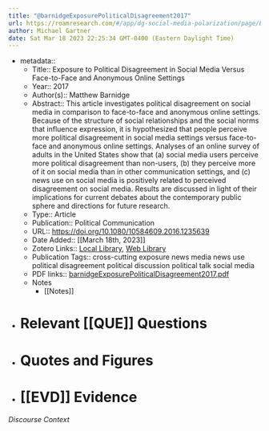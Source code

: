```yaml
---
title: "@barnidgeExposurePoliticalDisagreement2017"
url: https://roamresearch.com/#/app/dg-social-media-polarization/page/ETW9oGEGv
author: Michael Gartner
date: Sat Mar 18 2023 22:25:34 GMT-0400 (Eastern Daylight Time)
---
```


- metadata::
    - Title:: Exposure to Political Disagreement in Social Media Versus Face-to-Face and Anonymous Online Settings
    - Year:: 2017
    - Author(s):: Matthew Barnidge
    - Abstract:: This article investigates political disagreement on social media in comparison to face-to-face and anonymous online settings. Because of the structure of social relationships and the social norms that influence expression, it is hypothesized that people perceive more political disagreement in social media settings versus face-to-face and anonymous online settings. Analyses of an online survey of adults in the United States show that (a) social media users perceive more political disagreement than non-users, (b) they perceive more of it on social media than in other communication settings, and (c) news use on social media is positively related to perceived disagreement on social media. Results are discussed in light of their implications for current debates about the contemporary public sphere and directions for future research.
    - Type:: Article
    - Publication:: Political Communication
    - URL:: https://doi.org/10.1080/10584609.2016.1235639
    - Date Added:: [[March 18th, 2023]]
    - Zotero Links:: [Local Library](zotero://select/groups/4993221/items/B3LAWR9W), [Web Library](https://www.zotero.org/groups/4993221/items/B3LAWR9W)
    - Publication Tags:: cross-cutting exposure news media news use political disagreement political discussion political talk social media
    - PDF links:: [barnidgeExposurePoliticalDisagreement2017.pdf](zotero://open-pdf/groups/4993221/items/EGUHDNC3)
    - Notes
        - [[Notes]]
- # Relevant [[QUE]] Questions
- # Quotes and Figures
- # [[EVD]] Evidence

###### Discourse Context


